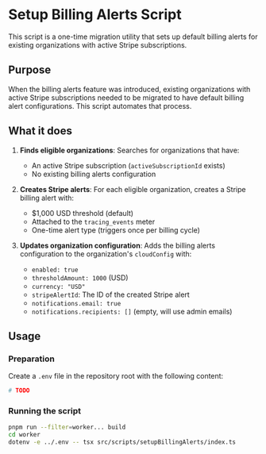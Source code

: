 # Setup Billing Alerts Script

This script is a one-time migration utility that sets up default billing alerts for existing organizations with active Stripe subscriptions.

## Purpose

When the billing alerts feature was introduced, existing organizations with active Stripe subscriptions needed to be migrated to have default billing alert configurations. This script automates that process.

## What it does

1. **Finds eligible organizations**: Searches for organizations that have:
   - An active Stripe subscription (`activeSubscriptionId` exists)
   - No existing billing alerts configuration

2. **Creates Stripe alerts**: For each eligible organization, creates a Stripe billing alert with:
   - $1,000 USD threshold (default)
   - Attached to the `tracing_events` meter
   - One-time alert type (triggers once per billing cycle)

3. **Updates organization configuration**: Adds the billing alerts configuration to the organization's `cloudConfig` with:
   - `enabled: true`
   - `thresholdAmount: 1000` (USD)
   - `currency: "USD"`
   - `stripeAlertId`: The ID of the created Stripe alert
   - `notifications.email: true`
   - `notifications.recipients: []` (empty, will use admin emails)

## Usage

### Preparation

Create a `.env` file in the repository root with the following content:

```bash
# TODO
```

### Running the script

```bash
pnpm run --filter=worker... build
cd worker
dotenv -e ../.env -- tsx src/scripts/setupBillingAlerts/index.ts
```

